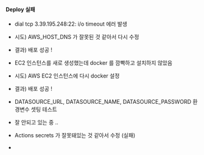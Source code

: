 #### Deploy 실패
- dial tcp 3.39.195.248:22: i/o timeout 에러 발생
- 시도) AWS_HOST_DNS 가 잘못된 것 같아서 다시 수정
- 결과) 배포 성공 !

- EC2 인스턴스를 새로 생성했는데 docker 를 깜빡하고 설치하지 않았음
- 시도) AWS EC2 인스턴스에 다시 docker 설정
- 결과) 배포 성공 !

- DATASOURCE_URL, DATASOURCE_NAME, DATASOURCE_PASSWORD 환경변수 셋팅 테스트
- 잘 안되고 있는 중 ..
- Actions secrets 가 잘못돼있는 것 같아서 수정 (실패)
- 